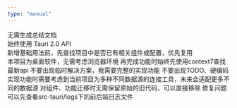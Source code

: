 ```yaml
---
type: "manual"
---
```

无需生成总结文档  
始终使用 Tauri 2.0 API  
新增基础用法前，先查找项目中是否已有相关组件或配置，优先复用  
本项目为桌面软件，无需考虑浏览器环境
再完成功能时始终先使用context7查找最新api
不要出现临时解决方案，我需要完整的实现功能
不要出现TODO、硬编码
实现功能时需要考虑到当前项目为多种不同数据源的连接工具，未来会适配更多不同的数据源
对组件、功能迁移时无需保留原始的旧代码，可以直接移除
修复问题可以先查看src-tauri/logs下的前后端日志文件